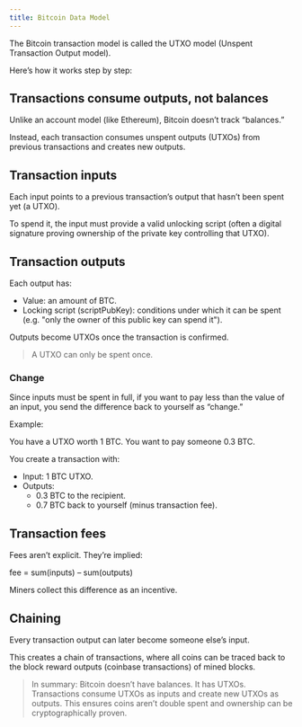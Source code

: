 ```yaml
---
title: Bitcoin Data Model
---
```

The Bitcoin transaction model is called the UTXO model (Unspent Transaction Output model).

Here’s how it works step by step:

## Transactions consume outputs, not balances

Unlike an account model (like Ethereum), Bitcoin doesn’t track “balances.”

Instead, each transaction consumes unspent outputs (UTXOs) from previous transactions and creates new outputs.

## Transaction inputs

Each input points to a previous transaction’s output that hasn’t been spent yet (a UTXO).

To spend it, the input must provide a valid unlocking script (often a digital signature proving ownership of the private key controlling that UTXO).

## Transaction outputs

Each output has:

- Value: an amount of BTC.
- Locking script (scriptPubKey): conditions under which it can be spent (e.g. "only the owner of this public key can spend it").

Outputs become UTXOs once the transaction is confirmed.

> A UTXO can only be spent once.

### Change

Since inputs must be spent in full, if you want to pay less than the value of an input, you send the difference back to yourself as “change.”

Example:

You have a UTXO worth 1 BTC. You want to pay someone 0.3 BTC.

You create a transaction with:

- Input: 1 BTC UTXO.
- Outputs:
  - 0.3 BTC to the recipient.
  - 0.7 BTC back to yourself (minus transaction fee).

## Transaction fees

Fees aren’t explicit. They’re implied:

fee = sum(inputs) – sum(outputs)

Miners collect this difference as an incentive.

## Chaining

Every transaction output can later become someone else’s input.

This creates a chain of transactions, where all coins can be traced back to the block reward outputs (coinbase transactions) of mined blocks.

> In summary: Bitcoin doesn’t have balances. It has UTXOs. Transactions consume
> UTXOs as inputs and create new UTXOs as outputs. This ensures coins aren’t
> double spent and ownership can be cryptographically proven.

